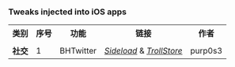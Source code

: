 ### Tweaks injected into iOS apps

<table>
    <tr> <th> 类别 </th> <th> 序号 </th> <th> 功能 </th> <th> 链接 </th> <th> 作者 </th> </tr>
	<tr>
		<td colspan="5">  </td>
    </tr>
	<tr>
		<td rowspan="2"><strong>社交</strong></td>
		<td > 1 </td> <td > BHTwitter </td> <td ><a href="https://github.com/purp0s3/Tweaked-iOS-Apps/releases/download/21.jun.23/Twitter9.63_BHTwitter3.9.1.ipa"><em>Sideload</em></a> & <a href="https://github.com/purp0s3/Tweaked-iOS-Apps/releases/download/21.jun.23/Twitter9.63_BHTwitter3.9.1TS.ipa"><em>TrollStore</em></a></td><td>purp0s3</td>
    </tr>
    
	
</table>
